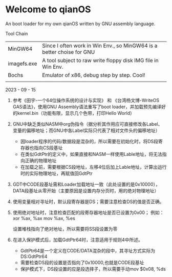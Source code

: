 # Welcome to qianOS
An boot loader for my own qianOS written by GNU assembly language.

Tool Chain

|             |                                                              |      |
| :---------- | :----------------------------------------------------------- | ---- |
| MinGW64     | Since I often work in Win Env., so MinGW64 is a better choise for GNU |      |
| imagefs.exe | A tool subject to raw write floppy disk IMG file in Win Env. |      |
| Bochs       | Emulator of x86, debug step by step. Cool!                   |      |
|             |                                                              |      |

2023 - 09 - 15

1. 参考《田宇-一个64位操作系统的设计与实现》 和 《台湾杨文博-WriteOS GAS语法》，使用GNU Assembly语法重写了boot loader，并加载预先编译好的kernel.bin（功能有限，显示几个色带，打印Hello World）

2. GNU中缺乏类似NASM中org伪指令（据分析其作用应可直接修改各Label、变量的偏移地址；而GNU中各Label实际只代表了相对文件头的偏移地址）
   - 因loader程序的代码/数据段是混杂的，所以需要在初始化时，将DS段寄存器也指向CS段基址
   - 在类似GdtPtr的定义中，如果直接和NASM一样使用Lable地址，将无法指向正确的物理地址
   - 在加载之前，需要根据CS段地址，左移4位后加上Lable地址，计算出运行时的实际物理地址，再赋值回GdtPtr

3. GDT中CODE段基址需和Loader加载地址一致（此处设置的是0x10000），DATA段基址从零开始（主要原因是设置内存分页时，用的绝对物理地址）

4. 使用变量相对寻址时，默认段寄存器是DS；需要注意检查DS的值是否正确。
5. 使用绝对地址时，注意检查匹配的段寄存器地址是否已设置为0x00； 例如：
        xor %ax, %ax
        mov %ax, %es

    设置堆栈指向了绝对地址，所以需要将SS段设置为零

6. 在进入保护模式后，加载GdtPtr64时，注意适用于规则4中所述。
   - GdtPtr64是一个定义在CODE/DATA混杂的段中，其寻址方式实际为DS:GdtPtr64
   - 需要检查DS段的设置是否指向了0x10000,也就是CODE段基址
   - 保护模式下，DS段设置的应是段选择子，所以需要手动mov $0x08, %ds
